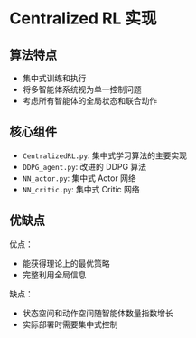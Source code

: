 # Centralized RL 实现

## 算法特点
- 集中式训练和执行
- 将多智能体系统视为单一控制问题
- 考虑所有智能体的全局状态和联合动作

## 核心组件
- `CentralizedRL.py`: 集中式学习算法的主要实现
- `DDPG_agent.py`: 改进的 DDPG 算法
- `NN_actor.py`: 集中式 Actor 网络
- `NN_critic.py`: 集中式 Critic 网络

## 优缺点
优点：
- 能获得理论上的最优策略
- 完整利用全局信息

缺点：
- 状态空间和动作空间随智能体数量指数增长
- 实际部署时需要集中式控制